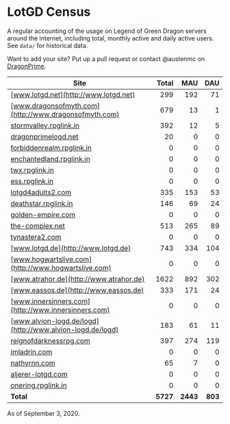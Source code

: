 # LotGD Census
A regular accounting of the usage on Legend of Green Dragon servers around the internet, including total, monthly active and daily active users. See `data/` for historical data.

Want to add your site? Put up a pull request or contact @austenmc on [DragonPrime](http://dragonprime.net).


Site | Total | MAU | DAU
--- | ---:| ---:| ---:
[www.lotgd.net](http://www.lotgd.net)|299|192|71
[www.dragonsofmyth.com](http://www.dragonsofmyth.com)|679|13|1
[stormvalley.rpglink.in](http://stormvalley.rpglink.in)|392|12|5
[dragonprimelogd.net](http://dragonprimelogd.net)|20|0|0
[forbiddenrealm.rpglink.in](http://forbiddenrealm.rpglink.in)|0|0|0
[enchantedland.rpglink.in](http://enchantedland.rpglink.in)|0|0|0
[twx.rpglink.in](http://twx.rpglink.in)|0|0|0
[ess.rpglink.in](http://ess.rpglink.in)|0|0|0
[lotgd4adults2.com](http://lotgd4adults2.com)|335|153|53
[deathstar.rpglink.in](http://deathstar.rpglink.in)|146|69|24
[golden-empire.com](http://golden-empire.com)|0|0|0
[the-complex.net](http://the-complex.net)|513|265|89
[tynastera2.com](http://tynastera2.com)|0|0|0
[www.lotgd.de](http://www.lotgd.de)|743|334|104
[www.hogwartslive.com](http://www.hogwartslive.com)|0|0|0
[www.atrahor.de](http://www.atrahor.de)|1622|892|302
[www.eassos.de](http://www.eassos.de)|333|171|24
[www.innersinners.com](http://www.innersinners.com)|0|0|0
[www.alvion-logd.de/logd](http://www.alvion-logd.de/logd)|183|61|11
[reignofdarknessrpg.com](http://reignofdarknessrpg.com)|397|274|119
[imladrin.com](http://imladrin.com)|0|0|0
[nathyrnn.com](http://nathyrnn.com)|65|7|0
[aljerer-lotgd.com](http://aljerer-lotgd.com)|0|0|0
[onering.rpglink.in](http://onering.rpglink.in)|0|0|0
**Total**|**5727**|**2443**|**803**

As of September 3, 2020.
